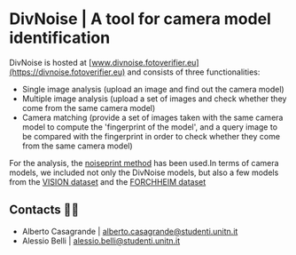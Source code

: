 # DivNoise | A tool for camera model identification
DivNoise is hosted at [www.divnoise.fotoverifier.eu](https://divnoise.fotoverifier.eu) and consists of three functionalities: 
- Single image analysis (upload an image and find out the camera model)
- Multiple image analysis (upload a set of images and check whether they come from the same camera model)
- Camera matching (provide a set of images taken with the same camera model to compute the 'fingerprint of the model', and a query image to be compared with the fingerprint in order to check whether they come from the same camera model)

For the analysis, the [noiseprint method](https://github.com/grip-unina/noiseprint) has been used.In terms of camera models, we included not only the DivNoise models, but also a few models from the [VISION dataset](https://link.springer.com/content/pdf/10.1186/s13635-017-0067-2.pdf) and the [FORCHHEIM dataset](https://www.semanticscholar.org/paper/The-Forchheim-Image-Database-for-Camera-in-the-Wild-Hadwiger-Riess/d1996194f350ad52dfe185d46581d38176441ce5)

## Contacts 👨‍💻
- Alberto Casagrande | alberto.casagrande@studenti.unitn.it
- Alessio Belli | alessio.belli@studenti.unitn.it
